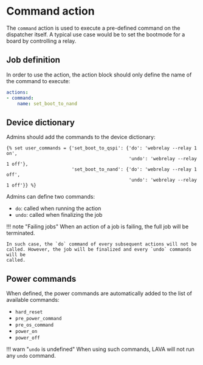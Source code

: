 # Command action

The `command` action is used to execute a pre-defined command on the dispatcher
itself. A typical use case would be to set the bootmode for a board by
controlling a relay.

## Job definition

In order to use the action, the action block should only define the name of the
command to execute:

```yaml
actions:
- command:
    name: set_boot_to_nand
```

## Device dictionary

Admins should add the commands to the device dictionary:

```jinja
{% set user_commands = {'set_boot_to_qspi': {'do': 'webrelay --relay 1 on',
                                             'undo': 'webrelay --relay 1 off'},
                        'set_boot_to_nand': {'do': 'webrelay --relay 1 off',
                                             'undo': 'webrelay --relay 1 off'}} %}
```

Admins can define two commands:

* `do`: called when running the action
* `undo`: called when finalizing the job

!!! note "Failing jobs"
    When an action of a job is failing, the full job will be terminated.

    In such case, the `do` command of every subsequent actions will not be
    called. However, the job will be finalized and every `undo` commands will be
    called.

## Power commands

When defined, the power commands are automatically added to the list of available commands:

* `hard_reset`
* `pre_power_command`
* `pre_os_command`
* `power_on`
* `power_off`

!!! warn "`undo` is undefined"
    When using such commands, LAVA will not run any `undo` command.
